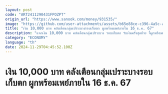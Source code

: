 ```yaml
---
layout: post
code: "ART2411290431FPOZPT"
origin_url: "https://www.sanook.com/money/931535/"
image: "https://github.com/user-attachments/assets/b65e88ce-c396-4a5c-a357-b89863405dde"
title: "เงิน 10,000 บาท คลังเตือนกลุ่มเปราะบางรอบเก็บตก ผูกพร้อมเพย์ภายใน 16 ธ.ค. 67"
description: "แจกเงิน 10,000 บาท คลังเตือนกลุ่มเปราะบาง รอบเก็บตก รับเงินครั้งสุดท้าย จี้ผูกพร้อมเพย์ภายใน 16 ธ.ค. 67 ก่อนที่จะโอนเงินในวันที่ 19 ธ.ค. 67"
category: "ECONOMY"
language: "th"
date: 2024-11-29T04:45:52.100Z
---
```


# เงิน 10,000 บาท คลังเตือนกลุ่มเปราะบางรอบเก็บตก ผูกพร้อมเพย์ภายใน 16 ธ.ค. 67